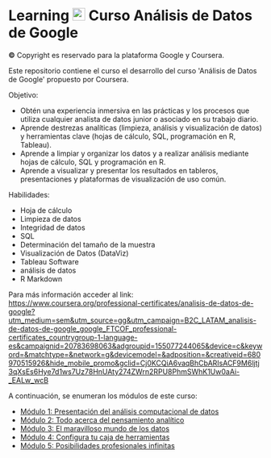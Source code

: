 # Learning <img src="https://github.com/shimadasoftware/Introduction-to-version-control-with-Git/assets/73977456/801ea14c-dd83-46bb-ab5b-d229a151bc5c" alt="Italian Trulli" style="width:25px;height:25px;"> Curso Análisis de Datos de Google
**©** Copyright es reservado para la plataforma Google y Coursera.

Este repositorio contiene el curso el desarrollo del curso 'Análisis de Datos de Google' propuesto por Coursera.

Objetivo:

- Obtén una experiencia inmersiva en las prácticas y los procesos que utiliza cualquier analista de datos junior o asociado en su trabajo diario.
- Aprende destrezas analíticas (limpieza, análisis y visualización de datos) y herramientas clave (hojas de cálculo, SQL, programación en R, Tableau).
- Aprende a limpiar y organizar los datos y a realizar análisis mediante hojas de cálculo, SQL y programación en R.
- Aprende a visualizar y presentar los resultados  en tableros, presentaciones y plataformas de visualización de uso común.

Habilidades:

- Hoja de cálculo
- Limpieza de datos
- Integridad de datos
- SQL
- Determinación del tamaño de la muestra
- Visualización de Datos (DataViz)
- Tableau Software
- análisis de datos
- R Markdown

Para más información acceder al link: https://www.coursera.org/professional-certificates/analisis-de-datos-de-google?utm_medium=sem&utm_source=gg&utm_campaign=B2C_LATAM_analisis-de-datos-de-google_google_FTCOF_professional-certificates_countrygroup-1-language-es&campaignid=20783698063&adgroupid=155077244065&device=c&keyword=&matchtype=&network=g&devicemodel=&adposition=&creativeid=680970515926&hide_mobile_promo&gclid=Cj0KCQiA6vaqBhCbARIsACF9M6ljtj3qXsEs6Hye7d1ws7Uz78HnUAty274ZWrn2RPU8PhmSWhK1Uw0aAi-_EALw_wcB

A continuación, se enumeran los módulos de este curso:
<ul dir="auto">
  <li><a href="https://github.com/shimadasoftware/data-analysis-path/blob/main/module%201/module%201.md">Módulo 1: Presentación del análisis computacional de datos</a></li>
  <li><a href="https://github.com/shimadasoftware/data-analysis-path/blob/main/module%202/module%202.md">Módulo 2: Todo acerca del pensamiento analítico</a></li>
  <li><a href="https://github.com/shimadasoftware/data-analysis-path/blob/main/module%203/module%203.md">Módulo 3: El maravilloso mundo de los datos</a></li>
  <li><a href="https://github.com/shimadasoftware/data-analysis-path/blob/main/module%204/module%204.md">Módulo 4: Configura tu caja de herramientas</a></li>
  <li><a href="https://github.com/shimadasoftware/data-analysis-path/blob/main/module%205/module%205.md">Módulo 5: Posibilidades profesionales infinitas</a></li>
</ul>

